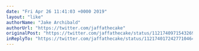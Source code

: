 ```yaml
---
date: "Fri Apr 26 11:41:03 +0000 2019"
layout: "like"
authorName: "Jake Archibald"
authorUrl: "https://twitter.com/jaffathecake"
originalPost: "https://twitter.com/jaffathecake/status/1121740971543269376"
inReplyTo: "https://twitter.com/jaffathecake/status/1121740172427710464"
---
```

